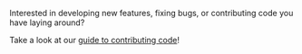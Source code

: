Interested in developing new features, fixing bugs, or contributing code you
have laying around?

Take a look at our
[guide to contributing code](http://gazebosim.org/tutorials?tut=contrib_code&cat=development)!
